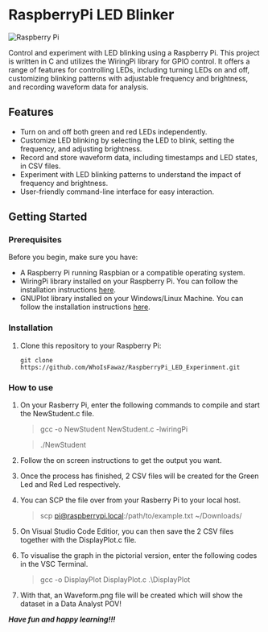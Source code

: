 # RaspberryPi LED Blinker

![Raspberry Pi](https://www.raspberrypi.org/app/uploads/2011/10/Raspi-PGB001.png)

Control and experiment with LED blinking using a Raspberry Pi. This project is written in C and utilizes the WiringPi library for GPIO control. It offers a range of features for controlling LEDs, including turning LEDs on and off, customizing blinking patterns with adjustable frequency and brightness, and recording waveform data for analysis.

## Features

- Turn on and off both green and red LEDs independently.
- Customize LED blinking by selecting the LED to blink, setting the frequency, and adjusting brightness.
- Record and store waveform data, including timestamps and LED states, in CSV files.
- Experiment with LED blinking patterns to understand the impact of frequency and brightness.
- User-friendly command-line interface for easy interaction.

## Getting Started

### Prerequisites

Before you begin, make sure you have:

- A Raspberry Pi running Raspbian or a compatible operating system.
- WiringPi library installed on your Raspberry Pi. You can follow the installation instructions [here](https://learn.sparkfun.com/tutorials/raspberry-gpio/c-wiringpi-setup).
- GNUPlot library installed on your Windows/Linux Machine. You can follow the installation instructions [here](http://www.gnuplot.info/).

### Installation

1. Clone this repository to your Raspberry Pi:

   ```shell
   git clone https://github.com/WhoIsFawaz/RaspberryPi_LED_Experinment.git

### How to use
1. On your Rasberry Pi, enter the following commands to compile and start the NewStudent.c file.
   >gcc -o NewStudent NewStudent.c -lwiringPi
   
   >./NewStudent
   
2. Follow the on screen instructions to get the output you want.
3. Once the process has finished, 2 CSV files will be created for the Green Led and Red Led respectively.
4. You can SCP the file over from your Rasberry Pi to your local host.
   >scp pi@raspberrypi.local:/path/to/example.txt ~/Downloads/
5. On Visual Studio Code Editior, you can then save the 2 CSV files together with the DisplayPlot.c file.
6. To visualise the graph in the pictorial version, enter the following codes in the VSC Terminal.
   >gcc -o DisplayPlot DisplayPlot.c
   >.\DisplayPlot  
7. With that, an Waveform.png file will be created which will show the dataset in a Data Analyst POV!

**_Have fun and happy learning!!!_**
   
